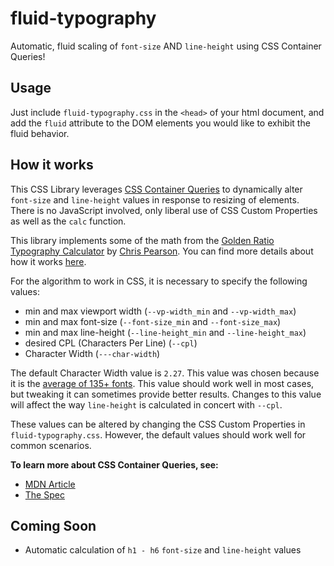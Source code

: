 # fluid-typography

Automatic, fluid scaling of `font-size` AND `line-height` using CSS Container Queries!

## Usage

Just include `fluid-typography.css` in the `<head>` of your html document, and add the `fluid` attribute to the DOM elements you would like to exhibit the fluid behavior.

## How it works

This CSS Library leverages [CSS Container Queries](https://developer.mozilla.org/en-US/docs/Web/CSS/CSS_container_queries) to dynamically alter `font-size` and `line-height` values in response to resizing of elements. There is no JavaScript involved, only liberal use of CSS Custom Properties as well as the `calc` function.

This library implements some of the math from the [Golden Ratio Typography Calculator](https://grtcalculator.com/) by [Chris Pearson](https://pearsonified.com/about/). You can find more details about how it works [here](https://grtcalculator.com/math/).

For the algorithm to work in CSS, it is necessary to specify the following values:

- min and max viewport width (`--vp-width_min` and `--vp-width_max`)
- min and max font-size (`--font-size_min` and `--font-size_max`)
- min and max line-height (`--line-height_min` and `--line-height_max`)
- desired CPL (Characters Per Line) (`--cpl`)
- Character Width (`---char-width`)

The default Character Width value is `2.27`. This value was chosen because it is the [average of 135+ fonts](https://grtcalculator.com/math/#section-width-factor). This value should work well in most cases, but tweaking it can sometimes provide better results. Changes to this value will affect the way `line-height` is calculated in concert with `--cpl`.

These values can be altered by changing the CSS Custom Properties in `fluid-typography.css`. However, the default values should work well for common scenarios.

**To learn more about CSS Container Queries, see:**

- [MDN Article](https://developer.mozilla.org/en-US/docs/Web/CSS/CSS_container_queries)
- [The Spec](https://www.w3.org/TR/css-contain-3/#container-queries)

## Coming Soon

- Automatic calculation of `h1 - h6` `font-size` and `line-height` values
